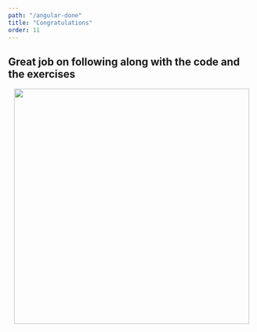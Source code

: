 ```yaml
---
path: "/angular-done"
title: "Congratulations"
order: 11
---
```


## Great job on following along with the code and the exercises
<div style="display: flex; justify-content: center">
 <img style="height: 30rem" src="./images/air_high_five.gif" />
</div>
